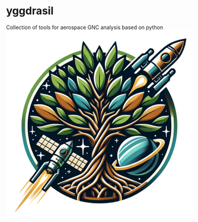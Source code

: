 # yggdrasil
Collection of tools for aerospace GNC analysis based on python
![Project Logo](logo.png)


